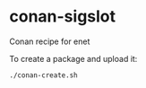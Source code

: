 # conan-sigslot

Conan recipe for enet

To create a package and upload it:

```bash
./conan-create.sh
```
